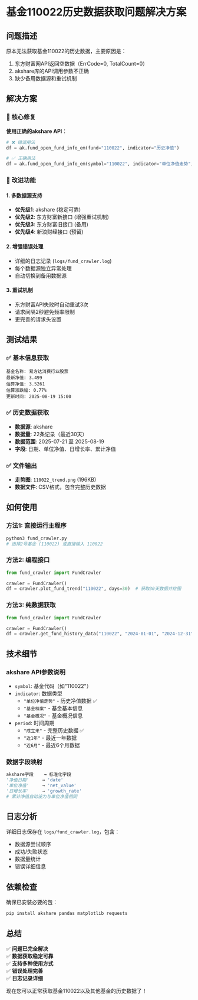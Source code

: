 # 基金110022历史数据获取问题解决方案

## 问题描述
原本无法获取基金110022的历史数据，主要原因是：
1. 东方财富网API返回空数据（ErrCode=0, TotalCount=0）
2. akshare库的API调用参数不正确
3. 缺少备用数据源和重试机制

## 解决方案

### 🎯 核心修复
**使用正确的akshare API**：
```python
# ❌ 错误用法
df = ak.fund_open_fund_info_em(fund="110022", indicator="历史净值")

# ✅ 正确用法  
df = ak.fund_open_fund_info_em(symbol="110022", indicator="单位净值走势", period="成立来")
```

### 🔧 改进功能

#### 1. 多数据源支持
- **优先级1**: akshare (稳定可靠)
- **优先级2**: 东方财富新接口 (增强重试机制)
- **优先级3**: 东方财富旧接口 (备用)
- **优先级4**: 新浪财经接口 (预留)

#### 2. 增强错误处理
- 详细的日志记录 (`logs/fund_crawler.log`)
- 每个数据源独立异常处理
- 自动切换到备用数据源

#### 3. 重试机制
- 东方财富API失败时自动重试3次
- 请求间隔2秒避免频率限制
- 更完善的请求头设置

## 测试结果

### ✅ 基本信息获取
```
基金名称: 易方达消费行业股票
最新净值: 3.499
估算净值: 3.5261
估算涨跌幅: 0.77%
更新时间: 2025-08-19 15:00
```

### ✅ 历史数据获取
- **数据源**: akshare
- **数据量**: 22条记录（最近30天）
- **数据范围**: 2025-07-21 至 2025-08-19
- **字段**: 日期、单位净值、日增长率、累计净值

### ✅ 文件输出
- **走势图**: `110022_trend.png` (196KB)
- **数据文件**: CSV格式，包含完整历史数据

## 如何使用

### 方法1: 直接运行主程序
```bash
python3 fund_crawler.py
# 选择2号基金 (110022) 或直接输入 110022
```

### 方法2: 编程接口
```python
from fund_crawler import FundCrawler

crawler = FundCrawler()
df = crawler.plot_fund_trend("110022", days=30)  # 获取30天数据并绘图
```

### 方法3: 纯数据获取
```python
from fund_crawler import FundCrawler

crawler = FundCrawler()
df = crawler.get_fund_history_data("110022", "2024-01-01", "2024-12-31")
```

## 技术细节

### akshare API参数说明
- `symbol`: 基金代码（如"110022"）
- `indicator`: 数据类型
  - `"单位净值走势"` - 历史净值数据 ✅
  - `"基金档案"` - 基金基本信息
  - `"基金概况"` - 基金概况信息
- `period`: 时间周期
  - `"成立来"` - 完整历史数据 ✅
  - `"近1年"` - 最近一年数据
  - `"近6月"` - 最近6个月数据

### 数据字段映射
```python
akshare字段    → 标准化字段
'净值日期'     → 'date'
'单位净值'     → 'net_value'  
'日增长率'     → 'growth_rate'
# 累计净值自动设为与单位净值相同
```

## 日志分析
详细日志保存在 `logs/fund_crawler.log`，包含：
- 数据源尝试顺序
- 成功/失败状态
- 数据量统计
- 错误详细信息

## 依赖检查
确保已安装必要的包：
```bash
pip install akshare pandas matplotlib requests
```

## 总结
✅ **问题已完全解决**  
✅ **数据获取稳定可靠**  
✅ **支持多种使用方式**  
✅ **错误处理完善**  
✅ **日志记录详细**

现在您可以正常获取基金110022以及其他基金的历史数据了！
